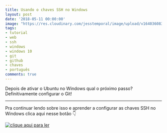 ```yaml
---
title: Usando o chaves SSH no Windows
layout: post
date: '2018-05-11 00:00:00'
image: "https://res.cloudinary.com/jesstemporal/image/upload/v1640360835/covers/click-2_f4fsdc.png"
tags:
- tutorial
- web
- ssh
- windows
- windows 10
- git
- github
- chaves
- português
comments: true
---
```


Depois de ativar o Ubuntu no Windows qual o próximo passo? Definitivamente configurar o Git!

---

Pra continuar lendo sobre isso e aprender a configurar as chaves SSH no Windows clica aqui nesse botão 👇

[![clique aqui para ler](https://res.cloudinary.com/jesstemporal/image/upload/v1640370979/clique-aqui-para-ler_zie2kp.png)](https://medium.com/test-after-deploy/usando-o-chaves-ssh-no-windows-fa459ee42079)
